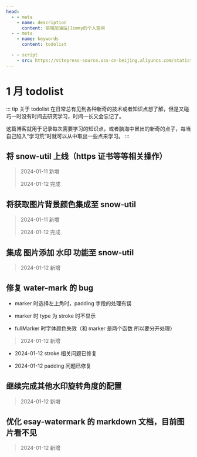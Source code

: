 ```yaml
---
head:
  - - meta
    - name: description
      content: 前端加油站|Jimmy的个人空间
  - - meta
    - name: keywords
      content: todolist

  - - script
    - src: https://vitepress-source.oss-cn-beijing.aliyuncs.com/statistics.js
---
```


# 1 月 todolist

::: tip 关于 todolist
在日常总有见到各种新奇的技术或者知识点想了解，但是又碰巧一时没有时间去研究学习，时间一长又会忘记了。

这篇博客就用于记录每次需要学习的知识点，或者脑海中冒出的新奇的点子，每当自己陷入“学习荒”时就可以从中取出一些点来学习。
:::

## 将 snow-util 上线（https 证书等等相关操作）

> 2024-01-11 新增
>
> 2024-01-12 完成

## 将获取图片背景颜色集成至 snow-util

> 2024-01-11 新增
>
> 2024-01-12 完成

## 集成 图片添加 水印 功能至 snow-util

> 2024-01-12 新增

## 修复 water-mark 的 bug

- marker 时选择左上角时，padding 字段的处理有误

- marker 时 type 为 stroke 时不显示

- fullMarker 时字体颜色失效（和 marker 是两个函数 所以要分开处理）

> 2024-01-12 新增

- 2024-01-12 stroke 相关问题已修复

- 2024-01-12 padding 问题已修复

## 继续完成其他水印旋转角度的配置

> 2024-01-12 新增

## 优化 esay-watermark 的 markdown 文档，目前图片看不见

> 2024-01-12 新增

